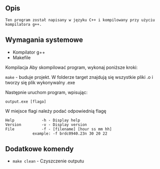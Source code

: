 ## Opis
    Ten program został napisany w języku C++ i kompilowany przy użyciu kompilatora g++.

## Wymagania systemowe
 - Kompilator g++
 - Makefile

 Kompilacja
 Aby skompilować program, wykonaj poniższe kroki:

`make` - buduje projekt. W folderze target znajdują się wszystkie pliki .o i tworzy się plik wykonywalny .exe

 Następnie uruchom program, wpisując:

`output.exe [flaga]`

 W miejsce flagi należy podać odpowiednią flagę

    Help            -h - Display help
    Version         -v - Display version
    File            -f - [filename] [hour ss mm hh]
                example: -f brdc0940.23n 30 20 22

## Dodatkowe komendy
- `make clean` - Czyszczenie outputu